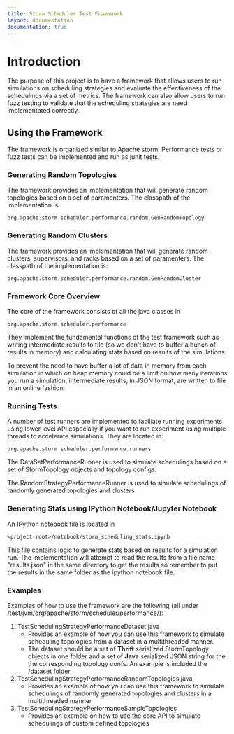 ```yaml
---
title: Storm Scheduler Test Framework
layout: documentation
documentation: true
---
```

# Introduction

The purpose of this project is to have a framework that allows users to run simulations on scheduling strategies and evaluate the effectiveness of the schedulings via a set of metrics.  The framework can also allow users to run fuzz testing to validate that the scheduling strategies are need implementated correctly.

## Using the Framework

The framework is organized similar to Apache storm.  Performance tests or fuzz tests can be implemented and run as junit tests.

### Generating Random Topologies

The framework provides an implementation that will generate random topologies based on a set of paramenters.  The classpath of the implementation is:

    org.apache.storm.scheduler.performance.random.GenRandomTopology
    
### Generating Random Clusters

The framework provides an implementation that will generate random clusters, supervisors, and racks based on a set of paramenters.  The classpath of the implementation is:

    org.apache.storm.scheduler.performance.random.GenRandomCluster
    

### Framework Core Overview

The core of the framework consists of all the java classes in 
    
    org.apache.storm.scheduler.performance
    
They implement the fundamental functions of the test framework such as writing intermediate results to file (so we don't have to buffer a bunch of results in memory) and calculating stats based on results of the simulations.  

To prevent the need to have buffer a lot of data in memory from each simulation in which on heap memory could be a limit on how many iterations you run a simulation, intermediate results, in JSON format, are written to file in an online fashion.

### Running Tests

A number of test runners are implemented to faciliate running experiments using lower level API especially if you want to run experiment using multiple threads to accelerate simulations.  They are located in:
    
    org.apache.storm.scheduler.performance.runners
    
The DataSetPerformanceRunner is used to simulate schedulings based on a set of StormTopology objects and topology configs.

The RandomStrategyPerformanceRunner is used to simulate schedulings of randomly generated topologies and clusters

### Generating Stats using IPython Notebook/Jupyter Notebook

An IPython notebook file is located in 

    <project-root>/notebook/storm_scheduling_stats.ipynb
    
This file contains logic to generate stats based on results for a simulation run.  The implementation will attempt to read the results from a file name "results.json" in the same directory to get the results so remember to put the results in the same folder as the ipython notebook file.

### Examples

Examples of how to use the framework are the following (all under <project-root>/test/jvm/org/apache/storm/scheduler/performance/):
    
1. TestSchedulingStrategyPerformanceDataset.java
    * Provides an example of how you can use this framework to simulate scheduling topologies from a dataset in a multithreaded manner.
    * The dataset should be a set of **Thrift** serialized StormTopology objects in one folder and a set of **Java** serialized JSON string for the the corresponding topology confs.  An example is included the <project-root>/dataset folder
2. TestSchedulingStrategyPerformanceRandomTopologies.java
    * Provides an example of how you can use this framework to simulate schedulings of randomly generated topologies and clusters in a multithreaded manner
3. TestSchedulingStrategyPerformanceSampleTopologies
    * Provides an example on how to use the core API to simulate schedulings of custom defined topologies












